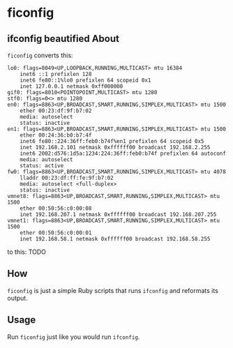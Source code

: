 ficonfig
========
ifconfig beautified
About
-----
`ficonfig` converts this:

    lo0: flags=8049<UP,LOOPBACK,RUNNING,MULTICAST> mtu 16384
    	inet6 ::1 prefixlen 128
    	inet6 fe80::1%lo0 prefixlen 64 scopeid 0x1
    	inet 127.0.0.1 netmask 0xff000000
    gif0: flags=8010<POINTOPOINT,MULTICAST> mtu 1280
    stf0: flags=0<> mtu 1280
    en0: flags=8863<UP,BROADCAST,SMART,RUNNING,SIMPLEX,MULTICAST> mtu 1500
    	ether 00:23:df:9f:b7:02
    	media: autoselect
    	status: inactive
    en1: flags=8863<UP,BROADCAST,SMART,RUNNING,SIMPLEX,MULTICAST> mtu 1500
    	ether 00:24:36:b0:b7:4f
    	inet6 fe80::224:36ff:feb0:b74f%en1 prefixlen 64 scopeid 0x5
    	inet 192.168.2.101 netmask 0xffffff00 broadcast 192.168.2.255
    	inet6 2002:d576:1d5a:1234:224:36ff:feb0:b74f prefixlen 64 autoconf
    	media: autoselect
    	status: active
    fw0: flags=8863<UP,BROADCAST,SMART,RUNNING,SIMPLEX,MULTICAST> mtu 4078
    	lladdr 00:23:df:ff:fe:9f:b7:02
    	media: autoselect <full-duplex>
    	status: inactive
    vmnet8: flags=8863<UP,BROADCAST,SMART,RUNNING,SIMPLEX,MULTICAST> mtu 1500
    	ether 00:50:56:c0:00:08
    	inet 192.168.207.1 netmask 0xffffff00 broadcast 192.168.207.255
    vmnet1: flags=8863<UP,BROADCAST,SMART,RUNNING,SIMPLEX,MULTICAST> mtu 1500
    	ether 00:50:56:c0:00:01
    	inet 192.168.58.1 netmask 0xffffff00 broadcast 192.168.58.255

to this:
    TODO

How
---
`ficonfig` is just a simple Ruby scripts that runs `ifconfig` and
reformats its output.

Usage
-----
Run `ficonfig` just like you would run `ifconfig`.
